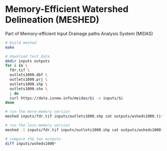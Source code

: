 # Memory-Efficient Watershed Delineation (MESHED)

Part of Memory-efficient Input Drainage paths Analysis System (MIDAS)

```bash
# build meshed
make

# download test data
mkdir inputs outputs
for i in \
  fdr.tif \
  outlets1000.dbf \
  outlets1000.prj \
  outlets1000.shp \
  outlets1000.shx \
  ; do
  curl https://data.isnew.info/meidas/$i -o inputs/$i
done

# run the more-memory version
meshed inputs/fdr.tif inputs/outlets1000.shp cat outputs/wsheds1000.tif

# run the less-memory version
meshed -l inputs/fdr.tif inputs/outlets1000.shp cat outputs/wsheds1000-lessmem.tif

# compare the two outputs
diff inputs/wsheds1000*
```
